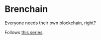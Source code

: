 # Brenchain

Everyone needs their own blockchain, right?

Follows [this series](https://www.youtube.com/playlist?list=PLwnSaD6BDfXL0RiKT_5nOIdxTxZWpPtAv).
